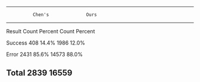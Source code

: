 
------------------------------------------------
              Chen's              Ours 
  --------- -------- --------- ------- ---------
  Result       Count   Percent   Count   Percent

  Success        408     14.4%   1986     12.0%

  Error         2431     85.6%   14573    88.0%

  Total         2839             16559 
------------------------------------------------
